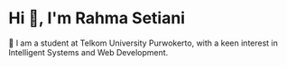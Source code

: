 # Hi 👋, I'm Rahma Setiani

🌱 I am a student at Telkom University Purwokerto, with a keen interest in Intelligent Systems and Web Development.

